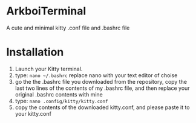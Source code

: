 # ArkboiTerminal
A cute and minimal kitty .conf file and .bashrc file

# Installation

1. Launch your Kitty terminal.
2. type:
   `nano ~/.bashrc`
   replace nano with your text editor of choise
4. go the the .bashrc file you downloaded from the repository, copy the last two lines of the contents of my .bashrc file, and then replace your original .bashrc contents with mine
5. type:
     `nano .config/kitty/kitty.conf`
6. copy the contents of the downloaded kitty.conf, and please paste it to your kitty.conf
